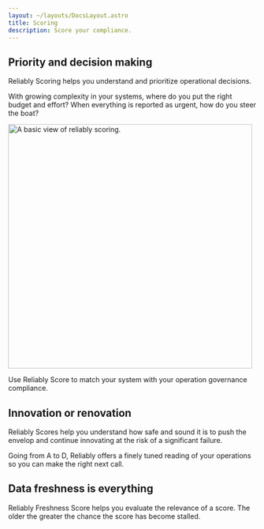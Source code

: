 ```yaml
---
layout: ~/layouts/DocsLayout.astro
title: Scoring
description: Score your compliance.
---
```


## Priority and decision making

Reliably Scoring helps you understand and prioritize operational decisions.

With growing complexity in your systems, where do you put the right budget
and effort? When everything is reported as urgent, how do you steer the boat?


<p><img src="/images/docs/features/scoring/base.png" alt="A basic view of reliably scoring." width="495" /></p>

Use Reliably Score to match your system with your operation governance
compliance.

## Innovation or renovation

Reliably Scores help you understand how safe and sound it is to push the envelop
and continue innovating at the risk of a significant failure.

Going from A to D, Reliably offers a finely tuned reading of your operations so
you can make the right next call.

## Data freshness is everything

Reliably Freshness Score helps you evaluate the relevance of a score. The
older the greater the chance the score has become stalled.